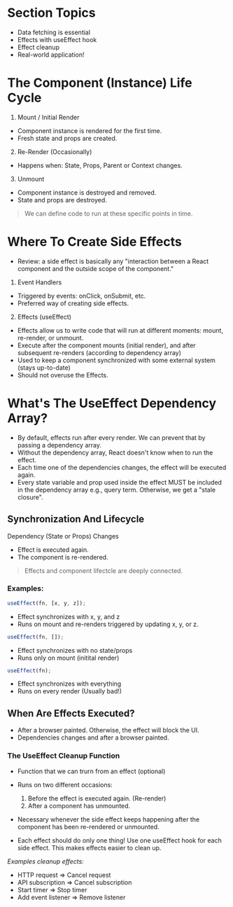 # Section Topics

-   Data fetching is essential
-   Effects with useEffect hook
-   Effect cleanup
-   Real-world application!

# The Component (Instance) Life Cycle

1. Mount / Initial Render

-   Component instance is rendered for the first time.
-   Fresh state and props are created.

2. Re-Render (Occasionally)

-   Happens when: State, Props, Parent or Context changes.

3. Unmount

-   Component instance is destroyed and removed.
-   State and props are destroyed.

> We can define code to run at these specific points in time.

# Where To Create Side Effects

-   Review: a side effect is basically any "interaction between a React component and the outside scope of the component."

1. Event Handlers

-   Triggered by events: onClick, onSubmit, etc.
-   Preferred way of creating side effects.

2. Effects (useEffect)

-   Effects allow us to write code that will run at different moments: mount, re-render, or
    unmount.
-   Execute after the component mounts (initial render), and after subsequent re-renders (according to dependency array)
-   Used to keep a component synchronized with some external system (stays up-to-date)
-   Should not overuse the Effects.

# What's The UseEffect Dependency Array?

-   By default, effects run after every render. We can prevent that by passing a dependency array.
-   Without the dependency array, React doesn't know when to run the effect.
-   Each time one of the dependencies changes, the effect will be executed again.
-   Every state variable and prop used inside the effect MUST be included in the dependency array e.g., query term. Otherwise, we get a "stale closure".

## Synchronization And Lifecycle

Dependency (State or Props) Changes

-   Effect is executed again.
-   The component is re-rendered.

> Effects and component lifectcle are deeply connected.

### Examples:

```js
useEffect(fn, [x, y, z]);
```

-   Effect synchronizes with x, y, and z
-   Runs on mount and re-renders triggered by updating x, y, or z.

```js
useEffect(fn, []);
```

-   Effect synchronizes with no state/props
-   Runs only on mount (initital render)

```js
useEffect(fn);
```

-   Effect synchronizes with everything
-   Runs on every render (Usually bad!)

## When Are Effects Executed?

-   After a browser painted. Otherwise, the effect will block the UI.
-   Dependencies changes and after a browser painted.

### The UseEffect Cleanup Function

-   Function that we can trurn from an effect (optional)
-   Runs on two different occasions:

    1. Before the effect is executed again. (Re-render)
    2. After a component has unmounted.

-   Necessary whenever the side effect keeps happening after the component has been re-rendered or unmounted.

-   Each effect should do only one thing! Use one useEffect hook for each side effect. This makes effects easier to clean up.

_Examples cleanup effects:_

-   HTTP request => Cancel request
-   API subscription => Cancel subscription
-   Start timer => Stop timer
-   Add event listener => Remove listener

